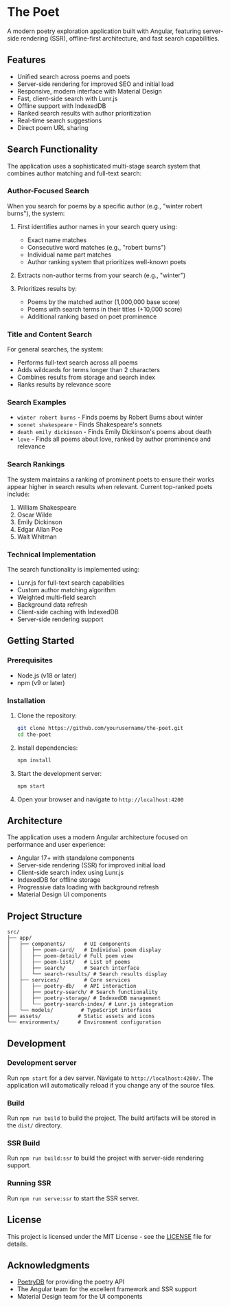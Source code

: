 # The Poet

A modern poetry exploration application built with Angular, featuring server-side rendering (SSR), offline-first architecture, and fast search capabilities.

## Features

- Unified search across poems and poets
- Server-side rendering for improved SEO and initial load
- Responsive, modern interface with Material Design
- Fast, client-side search with Lunr.js
- Offline support with IndexedDB
- Ranked search results with author prioritization
- Real-time search suggestions
- Direct poem URL sharing

## Search Functionality

The application uses a sophisticated multi-stage search system that combines author matching and full-text search:

### Author-Focused Search

When you search for poems by a specific author (e.g., "winter robert burns"), the system:

1. First identifies author names in your search query using:
   - Exact name matches
   - Consecutive word matches (e.g., "robert burns")
   - Individual name part matches
   - Author ranking system that prioritizes well-known poets

2. Extracts non-author terms from your search (e.g., "winter")

3. Prioritizes results by:
   - Poems by the matched author (1,000,000 base score)
   - Poems with search terms in their titles (+10,000 score)
   - Additional ranking based on poet prominence

### Title and Content Search

For general searches, the system:
- Performs full-text search across all poems
- Adds wildcards for terms longer than 2 characters
- Combines results from storage and search index
- Ranks results by relevance score

### Search Examples

- `winter robert burns` - Finds poems by Robert Burns about winter
- `sonnet shakespeare` - Finds Shakespeare's sonnets
- `death emily dickinson` - Finds Emily Dickinson's poems about death
- `love` - Finds all poems about love, ranked by author prominence and relevance

### Search Rankings

The system maintains a ranking of prominent poets to ensure their works appear higher in search results when relevant. Current top-ranked poets include:

1. William Shakespeare
2. Oscar Wilde
3. Emily Dickinson
4. Edgar Allan Poe
5. Walt Whitman

### Technical Implementation

The search functionality is implemented using:

- Lunr.js for full-text search capabilities
- Custom author matching algorithm
- Weighted multi-field search
- Background data refresh
- Client-side caching with IndexedDB
- Server-side rendering support

## Getting Started

### Prerequisites

- Node.js (v18 or later)
- npm (v9 or later)

### Installation

1. Clone the repository:
   ```bash
   git clone https://github.com/yourusername/the-poet.git
   cd the-poet
   ```

2. Install dependencies:
   ```bash
   npm install
   ```

3. Start the development server:
   ```bash
   npm start
   ```

4. Open your browser and navigate to `http://localhost:4200`

## Architecture

The application uses a modern Angular architecture focused on performance and user experience:

- Angular 17+ with standalone components
- Server-side rendering (SSR) for improved initial load
- Client-side search index using Lunr.js
- IndexedDB for offline storage
- Progressive data loading with background refresh
- Material Design UI components

## Project Structure

```
src/
├── app/
│   ├── components/      # UI components
│   │   ├── poem-card/   # Individual poem display
│   │   ├── poem-detail/ # Full poem view
│   │   ├── poem-list/   # List of poems
│   │   ├── search/      # Search interface
│   │   └── search-results/ # Search results display
│   ├── services/        # Core services
│   │   ├── poetry-db/   # API interaction
│   │   ├── poetry-search/ # Search functionality
│   │   ├── poetry-storage/ # IndexedDB management
│   │   └── poetry-search-index/ # Lunr.js integration
│   └── models/         # TypeScript interfaces
├── assets/            # Static assets and icons
└── environments/      # Environment configuration
```

## Development

### Development server

Run `npm start` for a dev server. Navigate to `http://localhost:4200/`. The application will automatically reload if you change any of the source files.

### Build

Run `npm run build` to build the project. The build artifacts will be stored in the `dist/` directory.

### SSR Build

Run `npm run build:ssr` to build the project with server-side rendering support.

### Running SSR

Run `npm run serve:ssr` to start the SSR server.

## License

This project is licensed under the MIT License - see the [LICENSE](LICENSE) file for details.

## Acknowledgments

- [PoetryDB](https://poetrydb.org/) for providing the poetry API
- The Angular team for the excellent framework and SSR support
- Material Design team for the UI components
